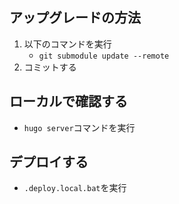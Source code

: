## アップグレードの方法

1. 以下のコマンドを実行
   - `git submodule update --remote`
1. コミットする

## ローカルで確認する

- `hugo server`コマンドを実行

## デプロイする

- `.deploy.local.bat`を実行